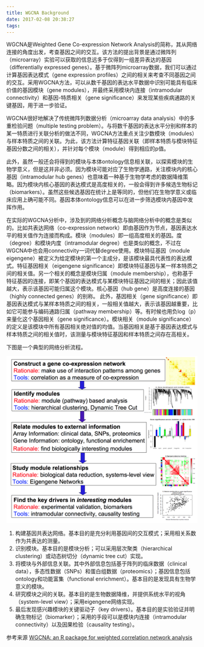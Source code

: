 ```yaml
---
title: WGCNA Background
date: 2017-02-08 20:38:27
tags: 
---
```

WGCNA是Weighted Gene Co-expression Network Analysis的简称，其从网络连接的角度出发，考查基因之间的交互。该方法的提出背景是通过微阵列（microarray）实验可以获取的信息远多于仅得到一组差异表达的基因（differentially expressed genes）。基于微阵列microarray数据，我们可以通过计算基因表达模式（gene expression profiles）之间的相关来考查不同基因之间的交互。采用WGCNA方法，可以从数千基因的表达水平数据中识别可能具有临床价值的基因模块（gene modules），并最终采用模块内连接（intramodular connectivity）和基因-特质相关（gene significance）来发现某些疾病通路的关键基因，用于进一步验证。

WGCNA很好地解决了传统微阵列数据分析（microarray data analysis）中的多重检验问题（multiple testing problem）。与将数千基因的表达水平分别和样本的某一特质进行关联分析的做法不同，WGCNA方法重点关注少数模块（modules）与样本特质之间的关联。为此，该方法计算特征基因关联（即样本特质与模块特征基因分数之间的相关），并针对每个模块（module）得到相应的p值。

此外，虽然一般还会将得到的模块与本体ontology信息相关联，以探索模块的生物学意义，但是这并非必须。因为模块可能对应了生物学通路，关注模块内的核心基因（intramodular hub genes）也意味着一种基于生物学考虑的数据降维策略。因为模块内核心基因的表达模式是高度相关的，一般会得到许多候选生物标记（biomarkers）。虽然这些候选基因在统计上是等同的，但他们在生物学意义或临床应用上确可能不同。基因本体ontology信息可以在进一步筛选模块内基因中发挥作用。

在实际的WGCNA分析中，涉及到的网络分析概念与脑网络分析中的概念是类似的。比如共表达网络（co-expression network）即由基因作为节点，基因表达水平的相关值作为连接而构成。模块（modules）即一组高度相关的基因。度（degree）和模块内度（intramodular degree）也是类似的概念，不过在WGCNA中也会用connectivity一词代替degree使用。模块特征基因（module eigengene）被定义为给定模块的第一个主成分，是该模块最具代表性的表达模式。特征基因相关（eigengene significance）即模块特征基因与某一样本特质之间的相关值。另一个相关的概念是模块归属（module membership），也称基于特征基因的连接，即某个基因的表达模式与某模块特征基因之间的相关；因此该值越大，表示该基因可能归属这个模块。核心基因（hub gene）是高度连接的基因（highly connected genes）的别称。
此外，基因相关（gene significance）即基因表达模式与某样本特质之间的相关，一般相关值越大，表示该基因越重要，比如它可能参与编码通路归属（pathway membership）等。有时候也用负log（p）来量化这个基因相关（gene significance）。模块相关（module significance）的定义是该模块中所有基因相关绝对值的均值。当基因相关是基于基因表达模式与样本特质之间的相关值时，该测量与模块特征基因和样本特质之间存在高相关。

下图是一个典型的网络分析流程。

![wgcna pipeline](/images/post_images/wgcna.png "WGCNA")

1. 构建基因共表达网络。基本目的是充分利用基因间的交互模式；采用相关系数作为共表达的测量。
2. 识别模块。基本目的是模块分析；可以采用层次聚类（hierarchical clustering）或动态树切分（dynamic tree cut）实现。
3. 将模块与外部信息关联。其中外部信息包括基于阵列的临床数据（clinical data），多态性数据（SNPs）和蛋白组数据（proteomics）；基因信息包括ontology和功能富集（functional enrichment）。基本目的是发现具有生物学意义的模块。
4. 研究模块之间的关联。基本目的是生物数据降维，并提供系统水平的视角（system-level view）；采用eigengene网络实现。
5. 最后发现感兴趣模块的关键驱动子（key drivers）。基本目的是实验验证并明确生物标记（biomarker）；采用的手段可以是模块内连接（intramodular connectivity）以及因果检验（causality testing）。

参考来源 [WGCNA: an R package for weighted correlation network analysis](https://labs.genetics.ucla.edu/horvath/CoexpressionNetwork/Rpackages/WGCNA/)
